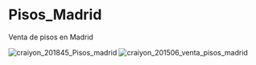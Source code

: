 # Pisos_Madrid
Venta de pisos en Madrid


![craiyon_201845_Pisos_madrid](https://user-images.githubusercontent.com/98030137/234825461-1fc45eb3-0a09-484e-ac84-1282f7209a42.png)
![craiyon_201506_venta_pisos_madrid](https://user-images.githubusercontent.com/98030137/234825470-cb87e709-ca88-4820-8bc6-b726e7cc6b51.png)
